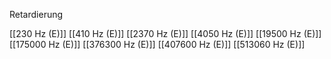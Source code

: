 Retardierung

[[230 Hz (E)]]
[[410 Hz (E)]]
[[2370 Hz (E)]]
[[4050 Hz (E)]]
[[19500 Hz (E)]]
[[175000 Hz (E)]]
[[376300 Hz (E)]]
[[407600 Hz (E)]]
[[513060 Hz (E)]]